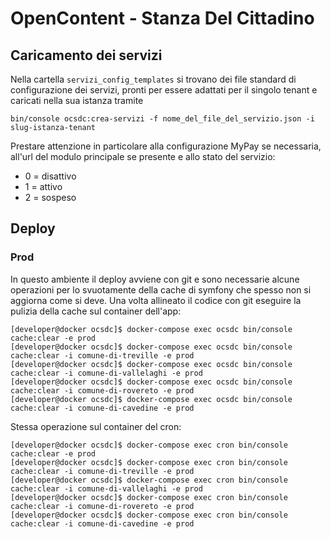# OpenContent - Stanza Del Cittadino



## Caricamento dei servizi
Nella cartella `servizi_config_templates` si trovano dei file standard di configurazione dei servizi, pronti per essere adattati per il singolo tenant e  caricati nella sua istanza tramite

`bin/console ocsdc:crea-servizi -f nome_del_file_del_servizio.json -i slug-istanza-tenant`

Prestare attenzione in particolare alla configurazione MyPay se necessaria, all'url del modulo principale se presente e allo stato del servizio:

 * 0 = disattivo
 * 1 = attivo
 * 2 = sospeso

## Deploy

### Prod

In questo ambiente il deploy avviene con git e sono necessarie alcune operazioni per lo svuotamente della
cache di symfony che spesso non si aggiorna come si deve. Una volta allineato il codice con git eseguire
la pulizia della cache sul container dell'app:

```
[developer@docker ocsdc]$ docker-compose exec ocsdc bin/console cache:clear -e prod
[developer@docker ocsdc]$ docker-compose exec ocsdc bin/console cache:clear -i comune-di-treville -e prod
[developer@docker ocsdc]$ docker-compose exec ocsdc bin/console cache:clear -i comune-di-vallelaghi -e prod
[developer@docker ocsdc]$ docker-compose exec ocsdc bin/console cache:clear -i comune-di-rovereto -e prod
[developer@docker ocsdc]$ docker-compose exec ocsdc bin/console cache:clear -i comune-di-cavedine -e prod
```

Stessa operazione sul container del cron:

```
[developer@docker ocsdc]$ docker-compose exec cron bin/console cache:clear -e prod
[developer@docker ocsdc]$ docker-compose exec cron bin/console cache:clear -i comune-di-treville -e prod
[developer@docker ocsdc]$ docker-compose exec cron bin/console cache:clear -i comune-di-vallelaghi -e prod
[developer@docker ocsdc]$ docker-compose exec cron bin/console cache:clear -i comune-di-rovereto -e prod
[developer@docker ocsdc]$ docker-compose exec cron bin/console cache:clear -i comune-di-cavedine -e prod
```



